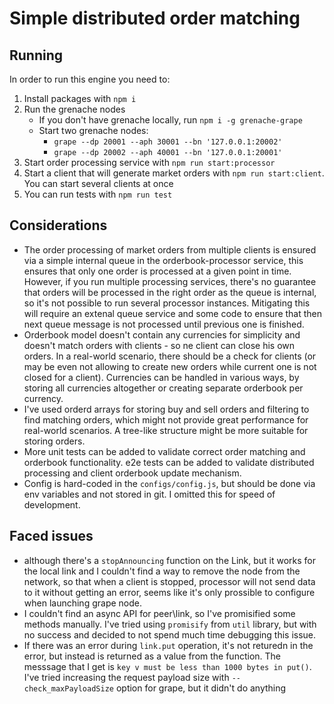 # Simple distributed order matching

## Running

In order to run this engine you need to: 
1. Install packages with `npm i`
2. Run the grenache nodes
   - If you don't have grenache locally, run `npm i -g grenache-grape`
   - Start two grenache nodes:
     - `grape --dp 20001 --aph 30001 --bn '127.0.0.1:20002'`
     - `grape --dp 20002 --aph 40001 --bn '127.0.0.1:20001'`
3. Start order processing service with `npm run start:processor`
4. Start a client that will generate market orders with `npm run start:client`. You can start several clients at once
5. You can run tests with `npm run test`

## Considerations

- The order processing of market orders from multiple clients is ensured via a simple internal queue in the orderbook-processor service, this ensures that only one order is processed at a given point in time. However, if you run multiple processing services, there's no guarantee that orders will be processed in the right order as the queue is internal, so it's not possible to run several processor instances. Mitigating this will require an extenal queue service and some code to ensure that then next queue message is not processed until previous one is finished.
- Orderbook model doesn't contain any currencies for simplicity and doesn't match orders with clients - so ne client can close his own orders. In a real-world scenario, there should be a check for clients (or may be even not allowing to create new orders while current one is not closed for a client). Currencies can be handled in various ways, by storing all currencies altogether or creating separate orderbook per currency.
- I've used orderd arrays for storing buy and sell orders and filtering to find matching orders, which might not provide great performance for real-world scenarios. A tree-like structure might be more suitable for storing orders.
- More unit tests can be added to validate correct order matching and orderbook functionality. e2e tests can be added to validate distributed processing and client orderbook update mechanism.
- Config is hard-coded in the `configs/config.js`, but should be done via env variables and not stored in git. I omitted this for speed of development.

## Faced issues

- although there's a `stopAnnouncing` function on the Link, but it works for the local link and I couldn't find a way to remove the node from the network, so that when a client is stopped, processor will not send data to it without getting an error, seems like it's only prossible to configure when launching grape node.
- I couldn't find an async API for peer\link, so I've promisified some methods manually. I've tried using `promisify` from `util` library, but with no success and decided to not spend much time debugging this issue.
- If there was an error during `link.put` operation, it's not returedn in the error, but instead is returned as a value from the function. The messsage that I get is `key v must be less than 1000 bytes in put()`. I've tried increasing the request payload size with `--check_maxPayloadSize` option for grape, but it didn't do anything